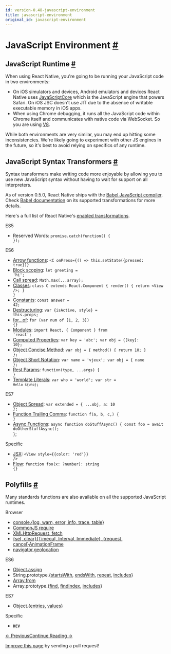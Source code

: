 ```yaml
---
id: version-0.48-javascript-environment
title: javascript-environment
original_id: javascript-environment
---
```

<a id="content"></a><h1><a class="anchor" name="javascript-environment"></a>JavaScript Environment <a class="hash-link" href="docs/javascript-environment.html#javascript-environment">#</a></h1><div><h2><a class="anchor" name="javascript-runtime"></a>JavaScript Runtime <a class="hash-link" href="docs/javascript-environment.html#javascript-runtime">#</a></h2><p>When using React Native, you're going to be running your JavaScript code in two environments:</p><ul><li>On iOS simulators and devices, Android emulators and devices React Native uses <a href="http://trac.webkit.org/wiki/JavaScriptCore" target="_blank">JavaScriptCore</a> which is the JavaScript engine that powers Safari. On iOS JSC doesn't use JIT due to the absence of writable executable memory in iOS apps.</li><li>When using Chrome debugging, it runs all the JavaScript code within Chrome itself and communicates with native code via WebSocket. So you are using <a href="https://code.google.com/p/v8/" target="_blank">V8</a>.</li></ul><p>While both environments are very similar, you may end up hitting some inconsistencies. We're likely going to experiment with other JS engines in the future, so it's best to avoid relying on specifics of any runtime.</p><h2><a class="anchor" name="javascript-syntax-transformers"></a>JavaScript Syntax Transformers <a class="hash-link" href="docs/javascript-environment.html#javascript-syntax-transformers">#</a></h2><p>Syntax transformers make writing code more enjoyable by allowing you to use new JavaScript syntax without having to wait for support on all interpreters.</p><p>As of version 0.5.0, React Native ships with the <a href="https://babeljs.io" target="_blank">Babel JavaScript compiler</a>. Check <a href="https://babeljs.io/docs/plugins/#transform-plugins" target="_blank">Babel documentation</a> on its supported transformations for more details.</p><p>Here's a full list of React Native's <a href="https://github.com/facebook/react-native/blob/master/babel-preset/configs/main.js#L16" target="_blank">enabled transformations</a>.</p><p>ES5</p><ul><li>Reserved Words: <code>promise.catch(function() { });</code></li></ul><p>ES6</p><ul><li><a href="http://babeljs.io/docs/learn-es2015/#arrows" target="_blank">Arrow functions</a>: <code>&lt;C onPress={() =&gt; this.setState({pressed: true})}</code></li><li><a href="https://babeljs.io/docs/learn-es2015/#let-const" target="_blank">Block scoping</a>: <code>let greeting = 'hi';</code></li><li><a href="http://babeljs.io/docs/learn-es2015/#default-rest-spread" target="_blank">Call spread</a>: <code>Math.max(...array);</code></li><li><a href="http://babeljs.io/docs/learn-es2015/#classes" target="_blank">Classes</a>: <code>class C extends React.Component { render() { return &lt;View /&gt;; } }</code></li><li><a href="https://babeljs.io/docs/learn-es2015/#let-const" target="_blank">Constants</a>: <code>const answer = 42;</code></li><li><a href="http://babeljs.io/docs/learn-es2015/#destructuring" target="_blank">Destructuring</a>: <code>var {isActive, style} = this.props;</code></li><li><a href="https://developer.mozilla.org/en-US/docs/Web/JavaScript/Reference/Statements/for...of" target="_blank">for...of</a>: <code>for (var num of [1, 2, 3]) {}</code></li><li><a href="http://babeljs.io/docs/learn-es2015/#modules" target="_blank">Modules</a>: <code>import React, { Component } from 'react';</code></li><li><a href="http://babeljs.io/docs/learn-es2015/#enhanced-object-literals" target="_blank">Computed Properties</a>: <code>var key = 'abc'; var obj = {[key]: 10};</code></li><li><a href="http://babeljs.io/docs/learn-es2015/#enhanced-object-literals" target="_blank">Object Concise Method</a>: <code>var obj = { method() { return 10; } };</code></li><li><a href="http://babeljs.io/docs/learn-es2015/#enhanced-object-literals" target="_blank">Object Short Notation</a>: <code>var name = 'vjeux'; var obj = { name };</code></li><li><a href="https://github.com/sebmarkbage/ecmascript-rest-spread" target="_blank">Rest Params</a>: <code>function(type, ...args) { }</code></li><li><a href="http://babeljs.io/docs/learn-es2015/#template-strings" target="_blank">Template Literals</a>: <code>var who = 'world'; var str = `Hello ${who}`;</code></li></ul><p>ES7</p><ul><li><a href="https://github.com/sebmarkbage/ecmascript-rest-spread" target="_blank">Object Spread</a>: <code>var extended = { ...obj, a: 10 };</code></li><li><a href="https://github.com/jeffmo/es-trailing-function-commas" target="_blank">Function Trailing Comma</a>: <code>function f(a, b, c,) { }</code></li><li><a href="https://github.com/tc39/ecmascript-asyncawait" target="_blank">Async Functions</a>: <code>async function doStuffAsync() { const foo = await doOtherStuffAsync(); }</code>;</li></ul><p>Specific</p><ul><li><a href="https://facebook.github.io/react/docs/jsx-in-depth.html" target="_blank">JSX</a>: <code>&lt;View style={{color: 'red'}} /&gt;</code></li><li><a href="http://flowtype.org/" target="_blank">Flow</a>: <code>function foo(x: ?number): string {}</code></li></ul><h2><a class="anchor" name="polyfills"></a>Polyfills <a class="hash-link" href="docs/javascript-environment.html#polyfills">#</a></h2><p>Many standards functions are also available on all the supported JavaScript runtimes.</p><p>Browser</p><ul><li><a href="https://developer.chrome.com/devtools/docs/console-api" target="_blank">console.{log, warn, error, info, trace, table}</a></li><li><a href="https://nodejs.org/docs/latest/api/modules.html" target="_blank">CommonJS require</a></li><li><a href="docs/network.html#content" target="_blank">XMLHttpRequest, fetch</a></li><li><a href="docs/timers.html#content" target="_blank">{set, clear}{Timeout, Interval, Immediate}, {request, cancel}AnimationFrame</a></li><li><a href="docs/geolocation.html#content" target="_blank">navigator.geolocation</a></li></ul><p>ES6</p><ul><li><a href="https://developer.mozilla.org/en-US/docs/Web/JavaScript/Reference/Global_Objects/Object/assign" target="_blank">Object.assign</a></li><li>String.prototype.{<a href="https://developer.mozilla.org/en-US/docs/Web/JavaScript/Reference/Global_Objects/String/startsWith" target="_blank">startsWith</a>, <a href="https://developer.mozilla.org/en-US/docs/Web/JavaScript/Reference/Global_Objects/String/endsWith" target="_blank">endsWith</a>, <a href="https://developer.mozilla.org/en-US/docs/Web/JavaScript/Reference/Global_Objects/String/repeats" target="_blank">repeat</a>, <a href="https://developer.mozilla.org/en-US/docs/Web/JavaScript/Reference/Global_Objects/String/includes" target="_blank">includes</a>}</li><li><a href="https://developer.mozilla.org/en-US/docs/Web/JavaScript/Reference/Global_Objects/Array/from" target="_blank">Array.from</a></li><li>Array.prototype.{<a href="https://developer.mozilla.org/en-US/docs/Web/JavaScript/Reference/Global_Objects/Array/find" target="_blank">find</a>, <a href="https://developer.mozilla.org/en-US/docs/Web/JavaScript/Reference/Global_Objects/Array/findIndex" target="_blank">findIndex</a>, <a href="https://developer.mozilla.org/en-US/docs/Web/JavaScript/Reference/Global_Objects/Array/includes" target="_blank">includes</a>}</li></ul><p>ES7</p><ul><li>Object.{<a href="https://developer.mozilla.org/en-US/docs/Web/JavaScript/Reference/Global_Objects/Object/entries" target="_blank">entries</a>, <a href="https://developer.mozilla.org/en-US/docs/Web/JavaScript/Reference/Global_Objects/Object/values" target="_blank">values</a>}</li></ul><p>Specific</p><ul><li><code>__DEV__</code></li></ul></div><div class="docs-prevnext"><a class="docs-prev btn" href="docs/gesture-responder-system.html#content">← Previous</a><a class="docs-next btn" href="docs/direct-manipulation.html#content">Continue Reading →</a></div><p class="edit-page-block"><a target="_blank" href="https://github.com/facebook/react-native/blob/master/docs/JavaScriptEnvironment.md">Improve this page</a> by sending a pull request!</p>